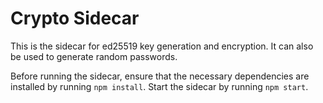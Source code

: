 # Crypto Sidecar

This is the sidecar for ed25519 key generation and encryption.
It can also be used to generate random passwords.

Before running the sidecar, ensure that the necessary dependencies are installed by running `npm install`.
Start the sidecar by running `npm start`.
